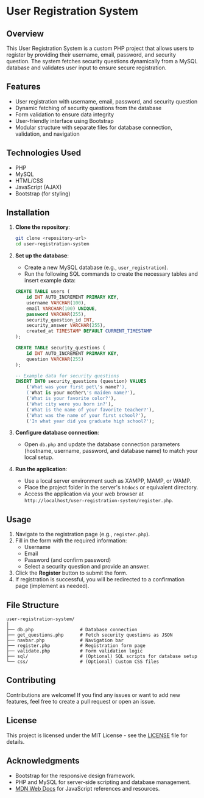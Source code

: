 # User Registration System

## Overview

This User Registration System is a custom PHP project that allows users to register by providing their username, email, password, and security question. The system fetches security questions dynamically from a MySQL database and validates user input to ensure secure registration.

## Features

- User registration with username, email, password, and security question
- Dynamic fetching of security questions from the database
- Form validation to ensure data integrity
- User-friendly interface using Bootstrap
- Modular structure with separate files for database connection, validation, and navigation

## Technologies Used

- PHP
- MySQL
- HTML/CSS
- JavaScript (AJAX)
- Bootstrap (for styling)

## Installation

1. **Clone the repository**:

   ```bash
   git clone <repository-url>
   cd user-registration-system
   ```

2. **Set up the database**:

   - Create a new MySQL database (e.g., `user_registration`).
   - Run the following SQL commands to create the necessary tables and insert example data:

   ```sql
   CREATE TABLE users (
       id INT AUTO_INCREMENT PRIMARY KEY,
       username VARCHAR(100),
       email VARCHAR(100) UNIQUE,
       password VARCHAR(255),
       security_question_id INT,
       security_answer VARCHAR(255),
       created_at TIMESTAMP DEFAULT CURRENT_TIMESTAMP
   );

   CREATE TABLE security_questions (
       id INT AUTO_INCREMENT PRIMARY KEY,
       question VARCHAR(255)
   );

   -- Example data for security questions
   INSERT INTO security_questions (question) VALUES
       ('What was your first pet\'s name?'),
       ('What is your mother\'s maiden name?'),
       ('What is your favorite color?'),
       ('What city were you born in?'),
       ('What is the name of your favorite teacher?'),
       ('What was the name of your first school?'),
       ('In what year did you graduate high school?');
   ```

3. **Configure database connection**:

   - Open `db.php` and update the database connection parameters (hostname, username, password, and database name) to match your local setup.

4. **Run the application**:
   - Use a local server environment such as XAMPP, MAMP, or WAMP.
   - Place the project folder in the server's `htdocs` or equivalent directory.
   - Access the application via your web browser at `http://localhost/user-registration-system/register.php`.

## Usage

1. Navigate to the registration page (e.g., `register.php`).
2. Fill in the form with the required information:
   - Username
   - Email
   - Password (and confirm password)
   - Select a security question and provide an answer.
3. Click the **Register** button to submit the form.
4. If registration is successful, you will be redirected to a confirmation page (implement as needed).

## File Structure

```
user-registration-system/
│
├── db.php                 # Database connection
├── get_questions.php      # Fetch security questions as JSON
├── navbar.php             # Navigation bar
├── register.php           # Registration form page
├── validate.php           # Form validation logic
├── sql/                   # (Optional) SQL scripts for database setup
└── css/                   # (Optional) Custom CSS files
```

## Contributing

Contributions are welcome! If you find any issues or want to add new features, feel free to create a pull request or open an issue.

## License

This project is licensed under the MIT License - see the [LICENSE](LICENSE) file for details.

## Acknowledgments

- Bootstrap for the responsive design framework.
- PHP and MySQL for server-side scripting and database management.
- [MDN Web Docs](https://developer.mozilla.org) for JavaScript references and resources.
